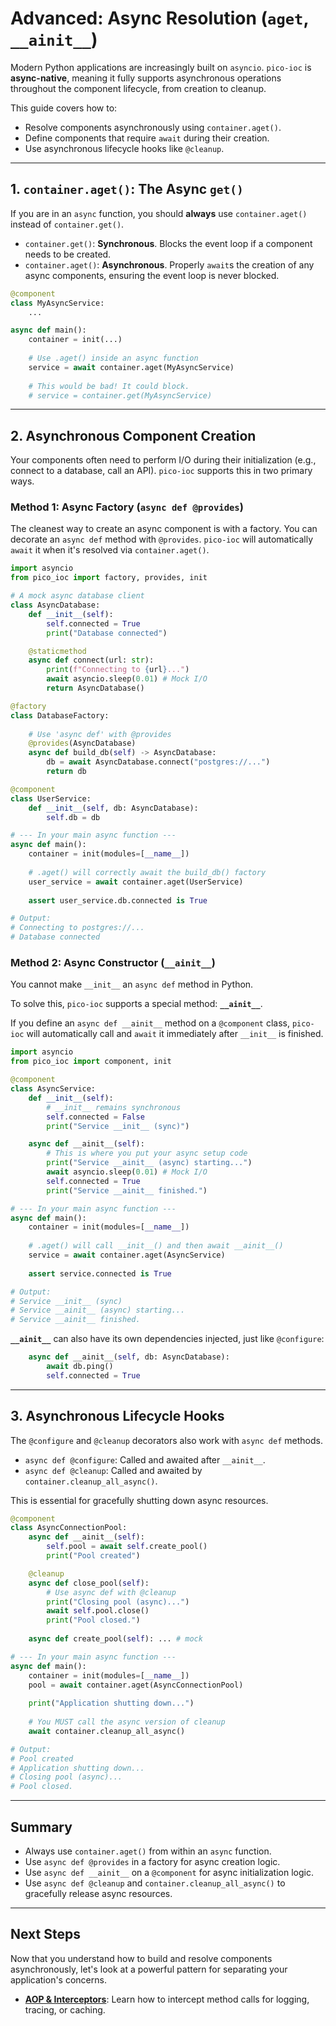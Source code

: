 # Advanced: Async Resolution (`aget`, `__ainit__`)

Modern Python applications are increasingly built on `asyncio`. `pico-ioc` is **async-native**, meaning it fully supports asynchronous operations throughout the component lifecycle, from creation to cleanup.

This guide covers how to:
* Resolve components asynchronously using `container.aget()`.
* Define components that require `await` during their creation.
* Use asynchronous lifecycle hooks like `@cleanup`.

---

## 1. `container.aget()`: The Async `get()`

If you are in an `async` function, you should **always** use `container.aget()` instead of `container.get()`.

* `container.get()`: **Synchronous**. Blocks the event loop if a component needs to be created.
* `container.aget()`: **Asynchronous**. Properly `await`s the creation of any async components, ensuring the event loop is never blocked.

```python
@component
class MyAsyncService:
    ...

async def main():
    container = init(...)
    
    # Use .aget() inside an async function
    service = await container.aget(MyAsyncService)
    
    # This would be bad! It could block.
    # service = container.get(MyAsyncService) 
````

-----

## 2\. Asynchronous Component Creation

Your components often need to perform I/O during their initialization (e.g., connect to a database, call an API). `pico-ioc` supports this in two primary ways.

### Method 1: Async Factory (`async def @provides`)

The cleanest way to create an async component is with a factory. You can decorate an `async def` method with `@provides`. `pico-ioc` will automatically `await` it when it's resolved via `container.aget()`.

```python
import asyncio
from pico_ioc import factory, provides, init

# A mock async database client
class AsyncDatabase:
    def __init__(self):
        self.connected = True
        print("Database connected")

    @staticmethod
    async def connect(url: str):
        print(f"Connecting to {url}...")
        await asyncio.sleep(0.01) # Mock I/O
        return AsyncDatabase()

@factory
class DatabaseFactory:
    
    # Use 'async def' with @provides
    @provides(AsyncDatabase)
    async def build_db(self) -> AsyncDatabase:
        db = await AsyncDatabase.connect("postgres://...")
        return db

@component
class UserService:
    def __init__(self, db: AsyncDatabase):
        self.db = db

# --- In your main async function ---
async def main():
    container = init(modules=[__name__])
    
    # .aget() will correctly await the build_db() factory
    user_service = await container.aget(UserService)
    
    assert user_service.db.connected is True

# Output:
# Connecting to postgres://...
# Database connected
```

### Method 2: Async Constructor (`__ainit__`)

You cannot make `__init__` an `async def` method in Python.

To solve this, `pico-ioc` supports a special method: **`__ainit__`**.

If you define an `async def __ainit__` method on a `@component` class, `pico-ioc` will automatically call and `await` it immediately after `__init__` is finished.

```python
import asyncio
from pico_ioc import component, init

@component
class AsyncService:
    def __init__(self):
        # __init__ remains synchronous
        self.connected = False
        print("Service __init__ (sync)")

    async def __ainit__(self):
        # This is where you put your async setup code
        print("Service __ainit__ (async) starting...")
        await asyncio.sleep(0.01) # Mock I/O
        self.connected = True
        print("Service __ainit__ finished.")

# --- In your main async function ---
async def main():
    container = init(modules=[__name__])
    
    # .aget() will call __init__() and then await __ainit__()
    service = await container.aget(AsyncService)
    
    assert service.connected is True

# Output:
# Service __init__ (sync)
# Service __ainit__ (async) starting...
# Service __ainit__ finished.
```

**`__ainit__`** can also have its own dependencies injected, just like `@configure`:

```python
    async def __ainit__(self, db: AsyncDatabase):
        await db.ping()
        self.connected = True
```

-----

## 3\. Asynchronous Lifecycle Hooks

The `@configure` and `@cleanup` decorators also work with `async def` methods.

  * `async def @configure`: Called and awaited after `__ainit__`.
  * `async def @cleanup`: Called and awaited by `container.cleanup_all_async()`.

This is essential for gracefully shutting down async resources.

```python
@component
class AsyncConnectionPool:
    async def __ainit__(self):
        self.pool = await self.create_pool()
        print("Pool created")

    @cleanup
    async def close_pool(self):
        # Use async def with @cleanup
        print("Closing pool (async)...")
        await self.pool.close()
        print("Pool closed.")
        
    async def create_pool(self): ... # mock

# --- In your main async function ---
async def main():
    container = init(modules=[__name__])
    pool = await container.aget(AsyncConnectionPool)
    
    print("Application shutting down...")
    
    # You MUST call the async version of cleanup
    await container.cleanup_all_async()

# Output:
# Pool created
# Application shutting down...
# Closing pool (async)...
# Pool closed.
```

-----

## Summary

  * Always use `container.aget()` from within an `async` function.
  * Use `async def @provides` in a factory for async creation logic.
  * Use `async def __ainit__` on a `@component` for async initialization logic.
  * Use `async def @cleanup` and `container.cleanup_all_async()` to gracefully release async resources.

-----

## Next Steps

Now that you understand how to build and resolve components asynchronously, let's look at a powerful pattern for separating your application's concerns.

  * **[AOP & Interceptors](./aop-interceptors.md)**: Learn how to intercept method calls for logging, tracing, or caching.

